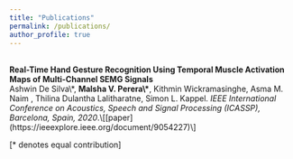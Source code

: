 ```yaml
---
title: "Publications"
permalink: /publications/
author_profile: true
---
```

<br>
<b>Real-Time Hand Gesture Recognition Using Temporal Muscle Activation Maps of Multi-Channel SEMG Signals</b> <br> 
Ashwin De Silva\*, <b>Malsha V. Perera\*</b>, Kithmin Wickramasinghe, Asma M. Naim , Thilina Dulantha Lalitharatne, Simon L. Kappel.
<i>IEEE International Conference on Acoustics, Speech and Signal Processing (ICASSP), Barcelona, Spain, 2020</i>.\[[paper](https://ieeexplore.ieee.org/document/9054227)\]




[\* denotes equal contribution]
